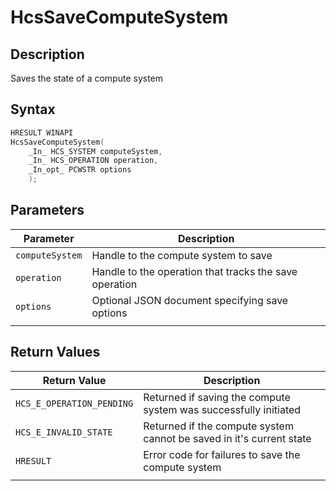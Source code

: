# HcsSaveComputeSystem

## Description

Saves the state of a compute system

## Syntax

```cpp
HRESULT WINAPI
HcsSaveComputeSystem(
    _In_ HCS_SYSTEM computeSystem,
    _In_ HCS_OPERATION operation,
    _In_opt_ PCWSTR options
    );
```

## Parameters

|Parameter     |Description|
|---|---|
|`computeSystem`| Handle to the compute system to save|
|`operation`| Handle to the operation that tracks the save operation|
|`options`| Optional JSON document specifying save options|
|    |    |

## Return Values

|Return Value | Description|
|---|---|
|`HCS_E_OPERATION_PENDING`|Returned if saving the compute system was successfully initiated|
|`HCS_E_INVALID_STATE`|Returned if the compute system cannot be saved in it's current state|
|`HRESULT`|Error code for failures to save the compute system|
|     |     |
